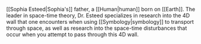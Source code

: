 <span class="people">[[Sophia Esteed|Sophia's]]</span> father, a <span class="races">[[Human|human]]</span> born on <span class="political-bodies-places">[[Earth]]</span>.
The leader in space-time theory, Dr. Esteed specializes in research into the 4D wall that one encounters when using <span class="miscellaneous">[[Symbology|symbology]]</span> to transport through space, as well as research into the space-time disturbances that occur when you attempt to pass through this 4D wall.